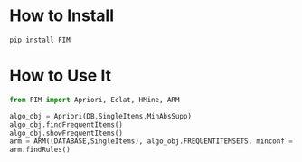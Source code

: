  # How to Install
```shell
pip install FIM
```
# How to Use It
```python
from FIM import Apriori, Eclat, HMine, ARM

algo_obj = Apriori(DB,SingleItems,MinAbsSupp)
algo_obj.findFrequentItems()
algo_obj.showFrequentItems()
arm = ARM((DATABASE,SingleItems), algo_obj.FREQUENTITEMSETS, minconf = 0.9, minkulc = 0.4)
arm.findRules()
```